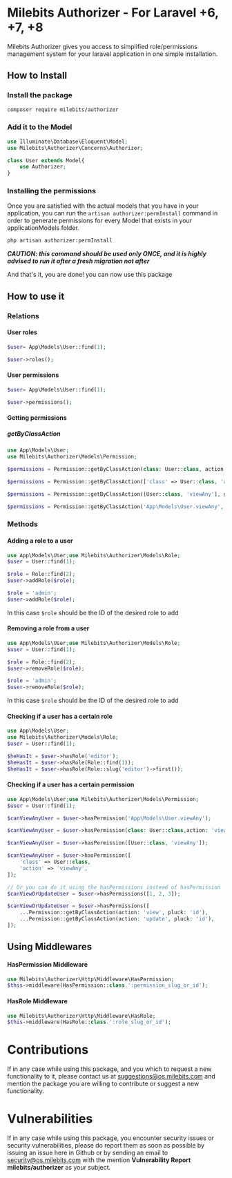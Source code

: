 # Milebits Authorizer - For Laravel +6, +7, +8

Milebits Authorizer gives you access to simplified role/permissions management system for your laravel application in
one simple installation.

## How to Install

### Install the package

```bash
composer require milebits/authorizer
```

### Add it to the Model

```php
use Illuminate\Database\Eloquent\Model;
use Milebits\Authorizer\Concerns\Authorizer;

class User extends Model{
    use Authorizer;
}
```

### Installing the permissions

Once you are satisfied with the actual models that you have in your application, you can run
the ```artisan authorizer:permInstall``` command in order to generate permissions for every Model that exists in your
applicationModels folder.

```bash
php artisan authorizer:permInstall
```

_**CAUTION: this command should be used only ONCE, and it is highly advised to run it after a fresh migration not
after**_

And that's it, you are done! you can now use this package

## How to use it

### Relations

#### User roles

```php
$user= App\Models\User::find(1);

$user->roles();
```
#### User permissions
```php
$user= App\Models\User::find(1);

$user->permissions();
```
#### Getting permissions
##### getByClassAction
```php
use App\Models\User;
use Milebits\Authorizer\Models\Permission;

$permissions = Permission::getByClassAction(class: User::class, action: 'viewAny', getCollection: true);

$permissions = Permission::getByClassAction(['class' => User::class, 'action'=> 'viewAny'], getCollection: true);

$permissions = Permission::getByClassAction([User::class, 'viewAny'], getCollection: true);

$permissions = Permission::getByClassAction('App\Models\User.viewAny', getCollection: true);
```

### Methods

#### Adding a role to a user

```php
use App\Models\User;use Milebits\Authorizer\Models\Role;
$user = User::find(1);

$role = Role::find(2);
$user->addRole($role);

$role = 'admin';
$user->addRole($role);
```

In this case `$role` should be the ID of the desired role to add

#### Removing a role from a user

```php
use App\Models\User;use Milebits\Authorizer\Models\Role;
$user = User::find(1);

$role = Role::find(2);
$user->removeRole($role);

$role = 'admin';
$user->removeRole($role);
```

In this case `$role` should be the ID of the desired role to add

#### Checking if a user has a certain role

```php
use App\Models\User;
use Milebits\Authorizer\Models\Role;
$user = User::find(1);

$heHasIt = $user->hasRole('editor');
$heHasIt = $user->hasRole(Role::find(1));
$heHasIt = $user->hasRole(Role::slug('editor')->first());
```

#### Checking if a user has a certain permission

```php
use App\Models\User;use Milebits\Authorizer\Models\Permission;
$user = User::find(1);

$canViewAnyUser = $user->hasPermission('App\Models\User.viewAny');

$canViewAnyUser = $user->hasPermission(class: User::class,action: 'viewAny');

$canViewAnyUser = $user->hasPermission([User::class, 'viewAny']);

$canViewAnyUser = $user->hasPermission([
    'class' => User::class,
    'action' => 'viewAny',
]);

// Or you can do it using the hasPermissions instead of hasPermission
$canViewOrUpdateUser = $user->hasPermissions([1, 2, 3]);

$canViewOrUpdateUser = $user->hasPermissions([
    ...Permission::getByClassAction(action: 'view', pluck: 'id'),
    ...Permission::getByClassAction(action: 'update', pluck: 'id'),
]);
```

## Using Middlewares

#### HasPermission Middleware

```php
use Milebits\Authorizer\Http\Middleware\HasPermission;
$this->middleware(HasPermission::class.':permission_slug_or_id');
```

#### HasRole Middleware

```php
use Milebits\Authorizer\Http\Middleware\HasRole;
$this->middleware(HasRole::class.':role_slug_or_id');
```

# Contributions

If in any case while using this package, and you which to request a new functionality to it, please contact us at
suggestions@os.milebits.com and mention the package you are willing to contribute or suggest a new functionality.

# Vulnerabilities

If in any case while using this package, you encounter security issues or security vulnerabilities, please do report
them as soon as possible by issuing an issue here in Github or by sending an email to security@os.milebits.com with the
mention **Vulnerability Report milebits/authorizer** as your subject.
